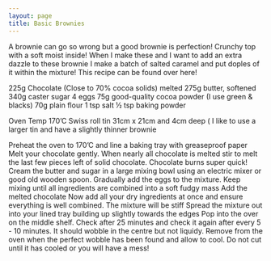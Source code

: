 ```yaml
---
layout: page
title: Basic Brownies
---
```


A brownie can go so wrong but a good brownie is perfection! Crunchy top with a soft moist inside! When I make these and I want to add an extra dazzle to these brownie I make a batch of salted caramel and put doples of it within the mixture! This recipe can be found over here!

225g Chocolate (Close to 70% cocoa solids) melted
275g butter, softened
340g caster sugar
4 eggs
75g good-quality cocoa powder (I use green & blacks)
70g plain flour
1 tsp salt
½ tsp baking powder

Oven Temp 170’C
Swiss roll tin 31cm x 21cm and 4cm deep ( I like to use a larger tin and have a slightly thinner brownie

Preheat the oven to 170’C and line a baking tray with greaseproof paper
Melt your chocolate gently. When nearly all chocolate is melted stir to melt the last few pieces left of solid chocolate. Chocolate burns super quick!
Cream the butter and sugar in a large mixing bowl using an electric mixer or good old wooden spoon.
Gradually add the eggs to the mixture. Keep mixing until all ingredients are combined into a soft fudgy mass
Add the melted chocolate
Now add all your dry ingredients at once and ensure everything is well combined. The mixture will be stiff
Spread the mixture out into your lined tray building up slightly towards the edges
Pop into the over on the middle shelf. Check after 25 minutes and check it again after every 5 - 10 minutes. It should wobble in the centre but not liquidy.
Remove from the oven when the perfect wobble has been found and allow to cool. Do not cut until it has cooled or you will have a mess!
